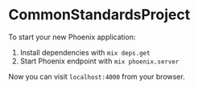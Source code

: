 # CommonStandardsProject

To start your new Phoenix application:

1. Install dependencies with `mix deps.get`
2. Start Phoenix endpoint with `mix phoenix.server`

Now you can visit `localhost:4000` from your browser.
